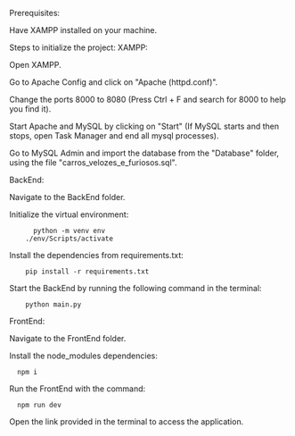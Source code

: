 Prerequisites:

Have XAMPP installed on your machine.

Steps to initialize the project:
  XAMPP:
  
  Open XAMPP.

  Go to Apache Config and click on "Apache (httpd.conf)".

  Change the ports 8000 to 8080 (Press Ctrl + F and search for 8000 to help you find it).

  Start Apache and MySQL by clicking on "Start" (If MySQL starts and then stops, open Task Manager and end all mysql processes).

  Go to MySQL Admin and import the database from the "Database" folder, using the file "carros_velozes_e_furiosos.sql".
  
  BackEnd:
  
  Navigate to the BackEnd folder.

  Initialize the virtual environment:
  
          python -m venv env
        ./env/Scripts/activate

  Install the dependencies from requirements.txt:
  
        pip install -r requirements.txt

  Start the BackEnd by running the following command in the terminal:
  
        python main.py

FrontEnd:

Navigate to the FrontEnd folder.

Install the node_modules dependencies:

      npm i

Run the FrontEnd with the command:

      npm run dev

Open the link provided in the terminal to access the application.
